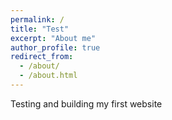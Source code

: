 ```yaml
---
permalink: /
title: "Test"
excerpt: "About me"
author_profile: true
redirect_from: 
  - /about/
  - /about.html
---
```


Testing and building my first website 
